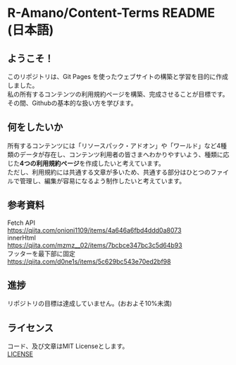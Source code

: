 # R-Amano/Content-Terms README (日本語)

## ようこそ！
このリポジトリは、Git Pages を使ったウェブサイトの構築と学習を目的に作成しました。  
私の所有するコンテンツの利用規約ページを構築、完成させることが目標です。  
その間、Githubの基本的な扱い方を学びます。  

## 何をしたいか
所有するコンテンツには「リソースパック・アドオン」や「ワールド」など4種類のデータが存在し、コンテンツ利用者の皆さまへわかりやすいよう、種類に応じた**4つの利用規約ページ**を作成したいと考えています。  
ただし、利用規約には共通する文章が多いため、共通する部分はひとつのファイルで管理し、編集が容易になるよう制作したいと考えています。  

## 参考資料
Fetch API  
https://qiita.com/onioni1109/items/4a646a6fbd4ddd0a8073  
innerHtml  
https://qiita.com/mzmz__02/items/7bcbce347bc3c5d64b93  
フッターを最下部に固定  
https://qiita.com/d0ne1s/items/5c629bc543e70ed2bf98  

## 進捗
リポジトリの目標は達成していません。(おおよそ10%未満)  

## ライセンス
コード、及び文章はMIT Licenseとします。  
[LICENSE](LICENSE)
  


